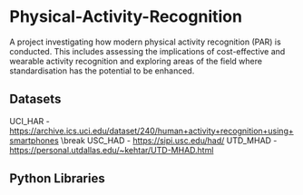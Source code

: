 # Physical-Activity-Recognition
A project investigating how modern physical activity recognition (PAR) is conducted. This includes assessing the implications of cost-effective and wearable activity recognition and exploring areas of the field where standardisation has the potential to be enhanced. 
## Datasets
UCI_HAR - https://archive.ics.uci.edu/dataset/240/human+activity+recognition+using+smartphones
\break
USC_HAD - https://sipi.usc.edu/had/
UTD_MHAD - https://personal.utdallas.edu/~kehtar/UTD-MHAD.html
## Python Libraries
